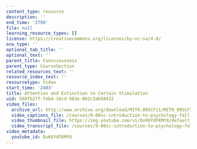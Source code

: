 ```yaml
---
content_type: resource
description: ''
end_time: '2798'
file: null
learning_resource_types: []
license: https://creativecommons.org/licenses/by-nc-sa/4.0/
ocw_type: ''
optional_tab_title: ''
optional_text: ''
parent_title: Consciousness
parent_type: CourseSection
related_resources_text: ''
resource_index_text: ''
resourcetype: Video
start_time: '2403'
title: Attention and Extinction to Certain Stimulation
uid: 5607b27f-7eb4-16cd-983e-062c3ab50432
video_files:
  archive_url: http://www.archive.org/download/MIT9.00SCF11/MIT9_00SCF11_lec08_300k.mp4
  video_captions_file: /courses/9-00sc-introduction-to-psychology-fall-2011/887de23eefae536b95c93423205ba1b7_QvK6YdFKMY8.vtt
  video_thumbnail_file: https://img.youtube.com/vi/QvK6YdFKMY8/default.jpg
  video_transcript_file: /courses/9-00sc-introduction-to-psychology-fall-2011/9e47aef9b886932fadaa13a0487d8b4c_QvK6YdFKMY8.pdf
video_metadata:
  youtube_id: QvK6YdFKMY8
---
```

